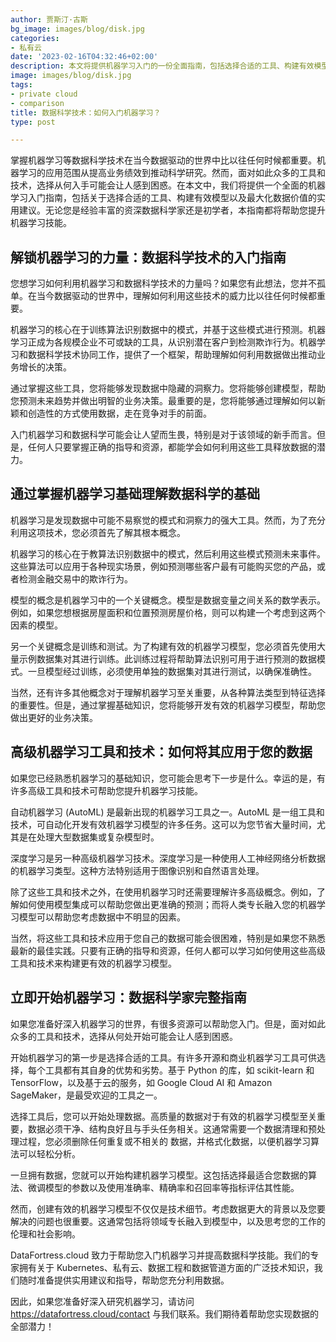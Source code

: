 ```yaml
---
author: 贾斯汀·古斯
bg_image: images/blog/disk.jpg
categories:
- 私有云
date: '2023-02-16T04:32:46+02:00'
description: 本文将提供机器学习入门的一份全面指南，包括选择合适的工具、构建有效模型以及充分发挥数据潜力的实用建议。
image: images/blog/disk.jpg
tags:
- private cloud
- comparison
title: 数据科学技术：如何入门机器学习？
type: post

---
```

掌握机器学习等数据科学技术在当今数据驱动的世界中比以往任何时候都重要。机器学习的应用范围从提高业务绩效到推动科学研究。然而，面对如此众多的工具和技术，选择从何入手可能会让人感到困惑。在本文中，我们将提供一个全面的机器学习入门指南，包括关于选择合适的工具、构建有效模型以及最大化数据价值的实用建议。无论您是经验丰富的资深数据科学家还是初学者，本指南都将帮助您提升机器学习技能。

## 解锁机器学习的力量：数据科学技术的入门指南

您想学习如何利用机器学习和数据科学技术的力量吗？如果您有此想法，您并不孤单。在当今数据驱动的世界中，理解如何利用这些技术的威力比以往任何时候都重要。

机器学习的核心在于训练算法识别数据中的模式，并基于这些模式进行预测。机器学习正成为各规模企业不可或缺的工具，从识别潜在客户到检测欺诈行为。机器学习和数据科学技术协同工作，提供了一个框架，帮助理解如何利用数据做出推动业务增长的决策。

通过掌握这些工具，您将能够发现数据中隐藏的洞察力。您将能够创建模型，帮助您预测未来趋势并做出明智的业务决策。最重要的是，您将能够通过理解如何以新颖和创造性的方式使用数据，走在竞争对手的前面。

入门机器学习和数据科学可能会让人望而生畏，特别是对于该领域的新手而言。但是，任何人只要掌握正确的指导和资源，都能学会如何利用这些工具释放数据的潜力。

## 通过掌握机器学习基础理解数据科学的基础

机器学习是发现数据中可能不易察觉的模式和洞察力的强大工具。然而，为了充分利用这项技术，您必须首先了解其根本概念。

机器学习的核心在于教算法识别数据中的模式，然后利用这些模式预测未来事件。这些算法可以应用于各种现实场景，例如预测哪些客户最有可能购买您的产品，或者检测金融交易中的欺诈行为。

模型的概念是机器学习中的一个关键概念。模型是数据变量之间关系的数学表示。例如，如果您想根据房屋面积和位置预测房屋价格，则可以构建一个考虑到这两个因素的模型。

另一个关键概念是训练和测试。为了构建有效的机器学习模型，您必须首先使用大量示例数据集对其进行训练。此训练过程将帮助算法识别可用于进行预测的数据模式。一旦模型经过训练，必须使用单独的数据集对其进行测试，以确保准确性。

当然，还有许多其他概念对于理解机器学习至关重要，从各种算法类型到特征选择的重要性。但是，通过掌握基础知识，您将能够开发有效的机器学习模型，帮助您做出更好的业务决策。

## 高级机器学习工具和技术：如何将其应用于您的数据

如果您已经熟悉机器学习的基础知识，您可能会思考下一步是什么。幸运的是，有许多高级工具和技术可帮助您提升机器学习技能。

自动机器学习 (AutoML) 是最新出现的机器学习工具之一。AutoML 是一组工具和技术，可自动化开发有效机器学习模型的许多任务。这可以为您节省大量时间，尤其是在处理大型数据集或复杂模型时。

深度学习是另一种高级机器学习技术。深度学习是一种使用人工神经网络分析数据的机器学习类型。这种方法特别适用于图像识别和自然语言处理。

除了这些工具和技术之外，在使用机器学习时还需要理解许多高级概念。例如，了解如何使用模型集成可以帮助您做出更准确的预测；而将人类专长融入您的机器学习模型可以帮助您考虑数据中不明显的因素。

当然，将这些工具和技术应用于您自己的数据可能会很困难，特别是如果您不熟悉最新的最佳实践。只要有正确的指导和资源，任何人都可以学习如何使用这些高级工具和技术来构建更有效的机器学习模型。

## 立即开始机器学习：数据科学家完整指南

如果您准备好深入机器学习的世界，有很多资源可以帮助您入门。但是，面对如此众多的工具和技术，选择从何处开始可能会让人感到困惑。

开始机器学习的第一步是选择合适的工具。有许多开源和商业机器学习工具可供选择，每个工具都有其自身的优势和劣势。基于 Python 的库，如 scikit-learn 和 TensorFlow，以及基于云的服务，如 Google Cloud AI 和 Amazon SageMaker，是最受欢迎的工具之一。

选择工具后，您可以开始处理数据。高质量的数据对于有效的机器学习模型至关重要，数据必须干净、结构良好且与手头任务相关。这通常需要一个数据清理和预处理过程，您必须删除任何重复或不相关的 数据，并格式化数据，以便机器学习算法可以轻松分析。

一旦拥有数据，您就可以开始构建机器学习模型。这包括选择最适合您数据的算法、微调模型的参数以及使用准确率、精确率和召回率等指标评估其性能。

然而，创建有效的机器学习模型不仅仅是技术细节。考虑数据更大的背景以及您要解决的问题也很重要。这通常包括将领域专长融入到模型中，以及思考您的工作的伦理和社会影响。

DataFortress.cloud 致力于帮助您入门机器学习并提高数据科学技能。我们的专家拥有关于 Kubernetes、私有云、数据工程和数据管道方面的广泛技术知识，我们随时准备提供实用建议和指导，帮助您充分利用数据。

因此，如果您准备好深入研究机器学习，请访问 https://datafortress.cloud/contact 与我们联系。我们期待着帮助您实现数据的全部潜力！
